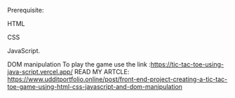 Prerequisite: 

HTML

CSS 

JavaScript.

DOM manipulation
To play the game use the link :https://tic-tac-toe-using-java-script.vercel.app/
READ MY ARTCLE: https://www.udditportfolio.online/post/front-end-project-creating-a-tic-tac-toe-game-using-html-css-javascript-and-dom-manipulation
